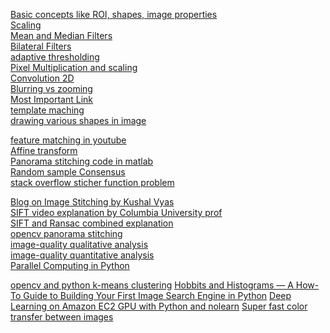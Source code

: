 [Basic concepts like  ROI, shapes, image properties](http://docs.opencv.org/3.1.0/d3/df2/tutorial_py_basic_ops.html)<br>
[Scaling](http://homepages.inf.ed.ac.uk/rbf/HIPR2/pixmult.htm)<br>
[Mean and Median Filters](https://www.markschulze.net/java/meanmed.html)<br>
[Bilateral Filters](http://people.csail.mit.edu/sparis/bf_course/)<br>
[adaptive thresholding](http://homepages.inf.ed.ac.uk/rbf/HIPR2/adpthrsh.htm)<br>
[Pixel Multiplication and scaling](http://homepages.inf.ed.ac.uk/rbf/HIPR2/pixmult.htm)<br>
[Convolution 2D](http://www.songho.ca/dsp/convolution/convolution.html#convolution_2d)<br>
[Blurring vs zooming](https://www.tutorialspoint.com/dip/concept_of_blurring.htm)<br>
[Most Important Link](http://homepages.inf.ed.ac.uk/rbf/HIPR2/pixmult.htm)<br>
[template maching](http://docs.opencv.org/2.4/doc/tutorials/imgproc/histograms/template_matching/template_matching.html)<br>
[drawing various shapes in image](http://docs.opencv.org/3.1.0/dc/da5/tutorial_py_drawing_functions.html)<br>

[feature matching in youtube](https://www.youtube.com/watch?v=UquTAf_9dVA)<br>
[Affine transform](http://docs.opencv.org/2.4/doc/tutorials/imgproc/imgtrans/warp_affine/warp_affine.html)<br>
[Panorama stitching code in matlab](https://github.com/dev-sidd-16/OpenCV-Panorama-Stitch)<br>
[Random sample Consensus](https://en.wikipedia.org/wiki/Random_sample_consensus)<br>
[stack overflow sticher function problem](http://stackoverflow.com/questions/34362922/how-to-use-opencv-stitcher-class-with-python)<br>

[Blog on Image Stitching by Kushal Vyas](http://kushalvyas.github.io/stitching.html)<br>
[SIFT video explanation by Columbia University prof](https://www.youtube.com/watch?v=NPcMS49V5hg)<br>
[SIFT and Ransac combined explanation](https://www.youtube.com/watch?v=oT9c_LlFBqs)<br>
[opencv panorama stitching](http://www.pyimagesearch.com/2016/01/11/opencv-panorama-stitching)<br>
[image-quality qualitative analysis](https://www.youtube.com/watch?v=FJwhHFM0oDo&t=331s)<br>
[image-quality quantitative analysis](http://live.ece.utexas.edu/publications/2002/zw_icassp2002_whyqa.pdf)<br>
[Parallel Computing in Python](http://sebastianraschka.com/Articles/2014_multiprocessing.html)

[opencv and python k-means clustering](http://www.pyimagesearch.com/2014/05/26/opencv-python-k-means-color-clustering/)
[Hobbits and Histograms — A How-To Guide to Building Your First Image Search Engine in Python](http://www.pyimagesearch.com/2014/01/27/hobbits-and-histograms-a-how-to-guide-to-building-your-first-image-search-engine-in-python/)
[Deep Learning on Amazon EC2 GPU with Python and nolearn](http://www.pyimagesearch.com/2014/10/13/deep-learning-amazon-ec2-gpu-python-nolearn/)
[Super fast color transfer between images](http://www.pyimagesearch.com/2014/06/30/super-fast-color-transfer-images/)
